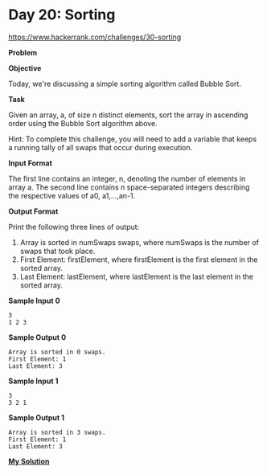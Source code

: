 # Day 20: Sorting

https://www.hackerrank.com/challenges/30-sorting

**Problem**

**Objective**  

Today, we're discussing a simple sorting algorithm called Bubble Sort.

**Task**

Given an array, a, of size n distinct elements, sort the array in ascending order using the Bubble Sort algorithm above. 

Hint: To complete this challenge, you will need to add a variable that keeps a running tally of all swaps that occur during execution.

**Input Format**

The first line contains an integer, n, denoting the number of elements in array a.
The second line contains n space-separated integers describing the respective values of a0, a1,...,an-1.

**Output Format**

Print the following three lines of output:

1. Array is sorted in numSwaps swaps, where numSwaps is the number of swaps that took place.
2. First Element: firstElement, where firstElement is the first element in the sorted array.
3. Last Element: lastElement, where lastElement is the last element in the sorted array.

**Sample Input 0**

```
3
1 2 3
```

**Sample Output 0**

```
Array is sorted in 0 swaps.
First Element: 1
Last Element: 3
```

**Sample Input 1**

```
3
3 2 1
```

**Sample Output 1**

```
Array is sorted in 3 swaps.
First Element: 1
Last Element: 3
```

[**My Solution**](answer.py)
